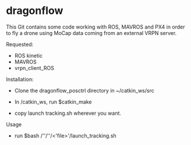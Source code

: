 # dragonflow
This Git contains some code working with ROS, MAVROS and PX4 in order to fly a drone using MoCap data coming from an external VRPN server.

Requested:
- ROS kinetic
- MAVROS
- vrpn_client_ROS

Installation:
- Clone the dragonflow_posctrl directory in ~/catkin_ws/src
- In /catkin_ws, run $catkin_make

- copy launch tracking.sh wherever you want.

Usage
- run $bash /'<path>'/'<to>'/<'file>'/launch_tracking.sh

